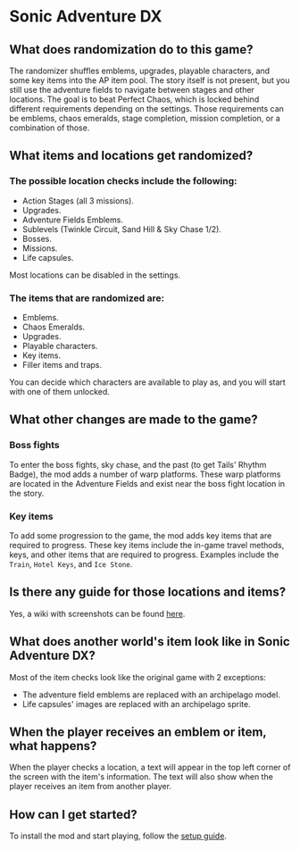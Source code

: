 # Sonic Adventure DX

## What does randomization do to this game?

The randomizer shuffles emblems, upgrades, playable characters, and some key items into the AP item pool.
The story itself is not present, but you still use the adventure fields to navigate between stages and other locations.
The goal is to beat Perfect Chaos, which is locked behind different requirements depending on the settings.
Those requirements can be emblems, chaos emeralds, stage completion, mission completion, or a combination of those.

## What items and locations get randomized?

### The possible location checks include the following:

- Action Stages (all 3 missions).
- Upgrades.
- Adventure Fields Emblems.
- Sublevels (Twinkle Circuit, Sand Hill & Sky Chase 1/2).
- Bosses.
- Missions.
- Life capsules.

Most locations can be disabled in the settings.

### The items that are randomized are:

- Emblems.
- Chaos Emeralds.
- Upgrades.
- Playable characters.
- Key items.
- Filler items and traps.

You can decide which characters are available to play as, and you will start with one of them unlocked.

## What other changes are made to the game?

### Boss fights

To enter the boss fights, sky chase, and the past (to get Tails' Rhythm Badge), the mod adds a number of warp platforms.
These warp platforms are located in the Adventure Fields and exist near the boss fight location in the story.

### Key items

To add some progression to the game, the mod adds key items that are required to progress.
These key items include the in-game travel methods, keys, and other items that are required to progress.
Examples include the `Train`, `Hotel Keys`, and `Ice Stone`.

## Is there any guide for those locations and items?

Yes, a wiki with screenshots can be
found [here](https://github.com/ClassicSpeed/SADX-Archipelago-Locations-Wiki/blob/main/README.md).

## What does another world's item look like in Sonic Adventure DX?

Most of the item checks look like the original game with 2 exceptions:

- The adventure field emblems are replaced with an archipelago model.
- Life capsules' images are replaced with an archipelago sprite.

## When the player receives an emblem or item, what happens?

When the player checks a location, a text will appear in the top left corner of the screen with the item's information.
The text will also show when the player receives an item from another player.

## How can I get started?

To install the mod and start playing, follow
the [setup guide](https://github.com/ClassicSpeed/Archipelago/blob/sadx_initial_version/worlds/sadx/docs/setup_en.md).